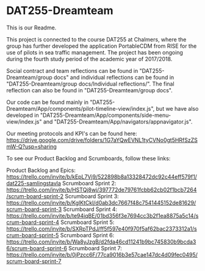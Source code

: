 # DAT255-Dreamteam

This is our Readme.

This project is connected to the course DAT255 at Chalmers, where the group has further developed the application PortableCDM from RISE for the use of pilots in sea traffic management. The project has been ongoing during the fourth study period of the academic year of 2017/2018.

Social contract and team reflections can be found in "DAT255-Dreamteam/group docs" and individual reflections can be found in "DAT255-Dreamteam/group docs/Individual reflections/". The final reflection can also be found in "DAT255-Dreamteam/group docs". 

Our code can be found mainly in "DAT255-Dreamteam/App/components/pilot-timeline-view/index.js", but we have also developed in "DAT255-Dreamteam/App/components/side-menu-view/index.js" and "DAT255-Dreamteam/App/navigators/appnavigator.js".

Our meeting protocols and KPI's can be found here: https://drive.google.com/drive/folders/1G7aYQwEVNL1tyCVNo0gt5HRfSzZSmW-Q?usp=sharing

To see our Product Backlog and Scrumboards, follow these links:

Product Backlog and Epics: https://trello.com/invite/b/kEpL7Vj9/522898b8a13328472dc92c44eff579f1/dat225-samlingstavla
Scrumboard Sprint 2: https://trello.com/invite/b/HSTQj8wj/397772de79761fcbb62cb02f1bcb7264/scrum-board-sprint-2
Scrumboard Sprint 3: https://trello.com/invite/b/KglKtCkl/d0ab3dc7667f48c7541445152de81629/scrum-board-sprint-3
Scrumboard Sprint 4: https://trello.com/invite/b/te94iqBE/01bd356f3e7694cc3b2f1ea8875a5c14/scrum-board-sprint-4
Scrumboard Sprint 5: https://trello.com/invite/b/SXRpTPdJ/ff5f597e40f970f5af62bac2373312a1/scrum-board-sprint-5
Scrumboard Sprint 6: https://trello.com/invite/b/Wa8yJzgB/d2fda46cd11241b9bc745830b9bcda36/scrum-board-sprint-6
Scrumboard Sprint 7: https://trello.com/invite/b/0jPzcc6F/77ca9016b3e57cae147dc4d09fec0495/scrum-board-sprint-7
